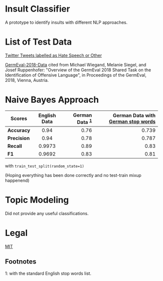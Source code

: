 # Insult Classifier
A prototype to identify insults with different NLP approaches.

# List of Test Data
[Twitter Tweets labelled as Hate Speech or Other](https://github.com/t-davidson/hate-speech-and-offensive-language/tree/master/data)

[GermEval-2018-Data](https://github.com/uds-lsv/GermEval-2018-Data) cited from Michael Wiegand, Melanie Siegel, and Josef Ruppenhofer: "Overview of the GermEval 2018 Shared Task on the Identification of Offensive Language", in Proceedings of the GermEval, 2018, Vienna, Austria.

# Naive Bayes Approach

| Scores        | English Data           | German Data <sup>[1](#myfootnote1)</sup> | German Data with [German stop words](https://github.com/gosia-malgosia/german-stop-words)
| ------------- |:-------------:| -----:|-----:|
| **Accuracy**      | 0.94      | 0.76  |0.739 |
| **Precision**     | 0.94      | 0.78  |0.787 |
| **Recall**        | 0.9973    | 0.89  |0.83  |
| **F1**            | 0.9692    | 0.83  |0.81  |


with `train_test_split(random_state=1)`


(Hoping everything has been done correctly and no test-train mixup happenend)

# Topic Modeling

Did not provide any useful classifications.

# Legal
[MIT](https://github.com/not-a-lawyer/insult_classifier/blob/master/LICENSE)

## Footnotes
<a name="myfootnote1">1</a>: with the standard English stop words list.
